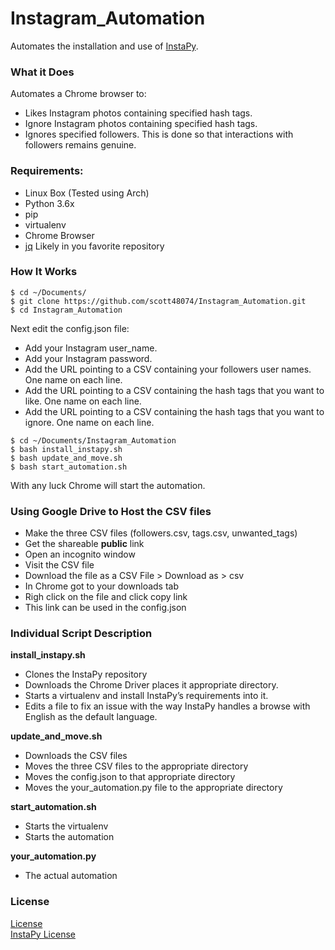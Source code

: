 <h1><a id="Instagram_Automation_0"></a>Instagram_Automation</h1>
<p>Automates the installation and use of <a href="https://github.com/timgrossmann/InstaPy">InstaPy</a>.</p>
<h3><a id="What_it_Does_3"></a>What it Does</h3>
<p>Automates a Chrome browser to:</p>
<ul>
<li>Likes Instagram photos containing specified hash tags.</li>
<li>Ignore Instagram photos containing specified hash tags.</li>
<li>Ignores specified followers. This is done so that interactions with followers remains genuine.</li>
</ul>
<h3><a id="Requirements_9"></a>Requirements:</h3>
<ul>
<li>Linux Box (Tested using Arch)</li>
<li>Python 3.6x</li>
<li>pip</li>
<li>virtualenv</li>
<li>Chrome Browser</li>
<li><a href="https://stedolan.github.io/jq/">jq</a> Likely in you favorite repository</li>
</ul>
<h3><a id="How_It_Works_17"></a>How It Works</h3>
<pre><code class="language-sh">$ <span class="hljs-built_in">cd</span> ~/Documents/
$ git <span class="hljs-built_in">clone</span> https://github.com/scott48074/Instagram_Automation.git
$ <span class="hljs-built_in">cd</span> Instagram_Automation
</code></pre>
<p>Next edit the config.json file:</p>
<ul>
<li>Add your Instagram user_name.</li>
<li>Add your Instagram password.</li>
<li>Add the URL pointing to a CSV containing your followers user names. One name on each line.</li>
<li>Add the URL pointing to a CSV containing the hash tags that you want to like. One name on each line.</li>
<li>Add the URL pointing to a CSV containing the hash tags that you want to ignore. One name on each line.</li>
</ul>
<pre><code class="language-sh">$ <span class="hljs-built_in">cd</span> ~/Documents/Instagram_Automation
$ bash install_instapy.sh
$ bash update_and_move.sh
$ bash start_automation.sh
</code></pre>
<p>With any luck Chrome will start the automation.</p>
<h3><a id="Using_Google_Drive_to_Host_the_CSV_files_38"></a>Using Google Drive to Host the CSV files</h3>
<ul>
<li>Make the three CSV files (followers.csv, tags.csv, unwanted_tags)</li>
<li>Get the shareable <strong>public</strong> link</li>
<li>Open an incognito window</li>
<li>Visit the CSV file</li>
<li>Download the file as a CSV File &gt; Download as &gt; csv</li>
<li>In Chrome got to your downloads tab</li>
<li>Righ click on the file and click copy link</li>
<li>This link can be used in the config.json</li>
</ul>
<h3><a id="Individual_Script_Description_48"></a>Individual Script Description</h3>
<p><strong>install_instapy.sh</strong></p>
<ul>
<li>Clones the InstaPy repository</li>
<li>Downloads the Chrome Driver places it appropriate directory.</li>
<li>Starts a virtualenv and install InstaPy’s requirements into it.</li>
<li>Edits a file to fix an issue with the way InstaPy handles a browse with English as the default language.</li>
</ul>
<p><strong>update_and_move.sh</strong></p>
<ul>
<li>Downloads the CSV files</li>
<li>Moves the three CSV files to the appropriate directory</li>
<li>Moves the config.json to that appropriate directory</li>
<li>Moves the your_automation.py file to the appropriate directory</li>
</ul>
<p><strong>start_automation.sh</strong></p>
<ul>
<li>Starts the virtualenv</li>
<li>Starts the automation</li>
</ul>
<p><strong>your_automation.py</strong></p>
<ul>
<li>The actual automation</li>
</ul>
<h3><a id="License_67"></a>License</h3>
<p><a href="https://github.com/scott48074/Instagram_Automation/blob/master/LICENSE">License</a><br>
<a href="https://github.com/timgrossmann/InstaPy/blob/master/LICENSE">InstaPy License</a></p>
